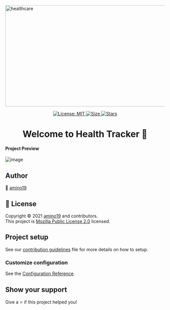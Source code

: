<img src="https://socialify.git.ci/amino19/healthcare/image?description=1&font=Raleway&owner=1&pattern=Circuit%20Board&theme=Dark" alt="healthcare" width="1040" height="320" />
<p align="center">

  <a href="https://github.com/amino19/Health-Tracker/blob/master/LICENSE" target="_blank">
    <img alt="License: MIT" src="https://img.shields.io/github/license/amino19/Health-Tracker?style=for-the-badge&logo=github?label=healthinesses" />
  </a>
  <a href="https://github.com/amino19/Health-Tracker">
    <img alt="Size" src="https://img.shields.io/github/languages/code-size/amino19/Health-Tracker?style=for-the-badge&logo=github?label=healthinesses" />
  </a>
   <a href="https://github.com/amino19/Health-Tracker">
    <img alt="Stars" src="https://img.shields.io/github/stars/amino19/Health-Tracker?style=for-the-badge&logo=github?label=healthinesses" />
  </a>
</p>

<h1 align="center">Welcome to Health Tracker 👋</h1>

#### Project Preview

![image](https://user-images.githubusercontent.com/75872316/120891093-442f3980-c624-11eb-8392-29032c38bbda.png)

## Author

👤 [amino19](https://github.com/amino19)

## 📝 License

Copyright © 2021 [amino19](https://github.com/amino19) and contributors.<br />
This project is [Mozilla Public License 2.0](https://github.com/amino19/Health-Tracker/blob/master/LICENSE) licensed.


## Project setup

See our [contribution guidelines](https://github.com/amino19/Health-Tracker/blob/master/CONTRIBUTING.md) file for more details on how to setup.

### Customize configuration

See the [Configuration Reference](https://cli.vuejs.org/config/).

## Show your support

Give a ⭐️ if this project helped you!

